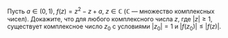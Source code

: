Пусть $a \in (0,1)$, $f(z)=z^2-z+a$, $z \in \mathbb{C}$ ($\mathbb{C}$ — множество комплексных чисел). Докажите, что для любого комплексного числа $z$, где $|z| \geq 1$, существует комплексное число $z_0$ с условиями $|z_0|=1$ и $|f(z_0)| \leq |f(z)|$.